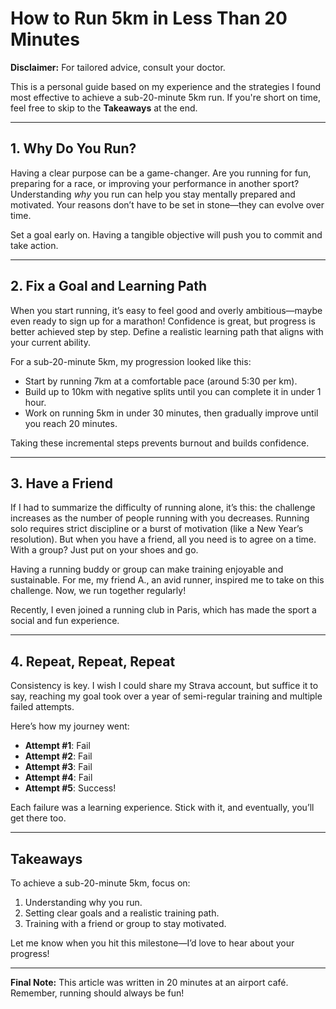 # How to Run 5km in Less Than 20 Minutes

**Disclaimer:** For tailored advice, consult your doctor.

This is a personal guide based on my experience and the strategies I found most effective to achieve a sub-20-minute 5km run. If you're short on time, feel free to skip to the **Takeaways** at the end.

---

## 1. Why Do You Run?

Having a clear purpose can be a game-changer. Are you running for fun, preparing for a race, or improving your performance in another sport? Understanding *why* you run can help you stay mentally prepared and motivated. Your reasons don’t have to be set in stone—they can evolve over time.

Set a goal early on. Having a tangible objective will push you to commit and take action.

---

## 2. Fix a Goal and Learning Path

When you start running, it’s easy to feel good and overly ambitious—maybe even ready to sign up for a marathon! Confidence is great, but progress is better achieved step by step. Define a realistic learning path that aligns with your current ability.

For a sub-20-minute 5km, my progression looked like this:
- Start by running 7km at a comfortable pace (around 5:30 per km).
- Build up to 10km with negative splits until you can complete it in under 1 hour.
- Work on running 5km in under 30 minutes, then gradually improve until you reach 20 minutes.

Taking these incremental steps prevents burnout and builds confidence.

---

## 3. Have a Friend

If I had to summarize the difficulty of running alone, it’s this: the challenge increases as the number of people running with you decreases. Running solo requires strict discipline or a burst of motivation (like a New Year’s resolution). But when you have a friend, all you need is to agree on a time. With a group? Just put on your shoes and go.

Having a running buddy or group can make training enjoyable and sustainable. For me, my friend A., an avid runner, inspired me to take on this challenge. Now, we run together regularly!

Recently, I even joined a running club in Paris, which has made the sport a social and fun experience.

---

## 4. Repeat, Repeat, Repeat

Consistency is key. I wish I could share my Strava account, but suffice it to say, reaching my goal took over a year of semi-regular training and multiple failed attempts.

Here’s how my journey went:
- **Attempt #1**: Fail
- **Attempt #2**: Fail
- **Attempt #3**: Fail
- **Attempt #4**: Fail
- **Attempt #5**: Success!

Each failure was a learning experience. Stick with it, and eventually, you’ll get there too.

---

## Takeaways

To achieve a sub-20-minute 5km, focus on:
1. Understanding why you run.
2. Setting clear goals and a realistic training path.
3. Training with a friend or group to stay motivated.

Let me know when you hit this milestone—I’d love to hear about your progress!

---

**Final Note:** This article was written in 20 minutes at an airport café. Remember, running should always be fun!
